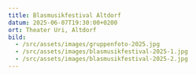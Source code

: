 ```yaml
---
title: Blasmusikfestival Altdorf
datum: 2025-06-07T19:30:00+0200
ort: Theater Uri, Altdorf
bild:
  - /src/assets/images/gruppenfoto-2025.jpg
  - /src/assets/images/blasmusikfestival-2025-1.jpg
  - /src/assets/images/blasmusikfestival-2025-2.jpg
---
```

